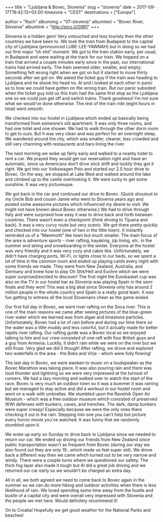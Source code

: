 +++
title = "Ljubljana & Bovec, Slovenia"
slug = "slovenia"
date = 2017-09-17T19:42:13+02:00
timezone = "CEST"
destinations = ["Europe"]

author = "Rach"
albumimg = "07-slovenia"
albumtext = "Bovec River, Slovenia"
albumlink = "http://pico.li/O9R1"
+++

Slovenia is a hidden gem! Very untouched and less touristy then the other countries we have been to. We took the train from Budapest to the capital city of Ljublijana (pronounced LUBE-LEE-YAWNAH) but in doing so we had our first major “oh shit” moment. We got to the train station early, per usual, in Budapest and were waiting at the track for our train. We hopped on a train that arrived a couple minutes early since in the past, our international trains had arrived early. The train seemed older, smaller, and empty. Something felt wrong right when we got on but it started to move thirty seconds after we got on. We asked the ticket guy if the train was heading to Ljubljana and he shook his head no. Al and I looked at each other in panic as to how we could have gotten on the wrong train. But our panic subsided when the ticket guy told us this train had the same first stop as the Ljubljana one so we could just get off and switch trains. Thank goodness! I’m not sure what we would’ve done otherwise. The rest of the train ride (eight hours in total) went smooth.

We checked into our hostel in Ljubljana which ended up basically being transformed from someone’s old apartment. It was only three rooms, and had one toilet and one shower. We had to walk through the other dorm room to get to ours. But it was very clean and was perfect for an overnight sleep. We wandered around the city, which was smaller, cleaner, less crowded and still very charming with restaurants and bars lining the river.

The next morning we woke up fairly early and walked to a nearby hotel to rent a car. We prayed they would get our reservation right and have an automatic, since us Americans don’t drive stick shift and luckily they got it right. We got into our Volkswagen Polo and started our 2.5 hour drive to Bovec. On the way, we stopped at Lake Bled and walked around the lake and climbed up to the castle overlooking it. We were lucky to get some sunshine. It was very picturesque.

We got back in the car and continued our drive to Bovec. (Quick shoutout to my Uncle Bob and cousin Jamie who went to Slovenia years ago and posted some awesome pictures which influenced my desire to visit. We might not have known about Bovec otherwise.) We had to drive through Italy and were surprised how easy it was to drive back and forth between countries. There wasn’t even a checkpoint (think driving to Tijuana and back). It was a very curvy route but very scenic. We got there pretty quickly and checked into our hostel (one of two in the little town). It instantly reminded us of a “Mammoth” like town but much smaller. The main focus of the area is adventure sports - river rafting, kayaking, zip lining, etc. in the summer and skiing and snowboarding in the winter. Everyone at the hostel was very friendly and it was very cozy and cabin like. Unfortunately, we didn’t have charging ports, Wi-Fi, or lights close to our beds, so we spent a lot of time in the common room and ended up playing cards every night with some friends we made. They were from New Zealand, Australia, and Germany and knew how to play Oh Shit/Hell and Euchre which we were super surprised/excited to discover! The first night the Eurobasket cup was also on the TV in our hostel bar as Slovenia was playing Spain in the semi finals and they won! This was a big deal since Slovenia only has around 2 million people in the whole country and Spain is a really good team. It was fun getting to witness all the local Slovenians cheer as the game ended.

Our first full day in Bovec, we went river rafting on the Soca river. This is one of the main reasons we came after seeing pictures of the blue-green river water which we learned was from algae and limestone particles. Unfortunately, Bovec had a lot of rain before and during our time there so the water was a little muddy and less colorful, but it actually made for better rapids river rafting. Our rafting guide was a Bovec local so we enjoyed talking to him and our crew consisted of one raft with four British guys and a guy from Armenia. Luckily, it didn’t rain while we were on the river but we still froze. Very glad we did it though! After rafting, we drove and explored two waterfalls in the area - the Boka and Virje - which were fully flowing!

The last day in Bovec, we were awoken to music on a loudspeaker as the Bovec Marathon was taking place. It was also pouring rain and there was loud thunder and lightning so we were very impressed at the turnout of runners. We had a lazy morning and walked over to watch the start of the race. Bovec is very much an outdoor town so it was a bummer it was raining but we managed to stay active and did a workout in our hostel room and went on a walk with umbrellas. We stumbled upon the Ravelnik Open Air Museum - which was a free outdoor museum which consisted of preserved WWI defenses with bunkers, caves, and trenches. The dark, damp bunkers were super creepy! Especially because we were the only ones there checking it out in the rain. Stepping into one you can’t help but picture every horror movie you’ve watched. It was funny that we randomly stumbled upon it.

We woke up early on Sunday to drive back to Ljubljana since we needed to return our car. We ended up driving our friends from New Zealand since public transportation wasn’t as frequent from Bovec (during our stay we also found out they are only 19…which made us feel super old). We drove back a different way then we came which turned out to be very narrow and windy. There were a couple turns where we questioned our safety. The thick fog layer also made it tough but Al did a great job driving and we returned our car early so we wouldn’t be charged an extra day.

All in all, we both agreed we need to come back to Bovec again in the summer so we can do more hiking and outdoor activities when there is less likelihood of rain. We loved spending some time away from the hustle and bustle of a capital city and were overall very impressed with Slovenia and the people we met here. Would definitely recommend it!

On to Croatia! Hopefully we get good weather for the National Parks and beaches!

